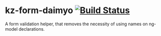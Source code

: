 # kz-form-daimyo [![Build Status](https://travis-ci.org/Kindzoku/kzFormDaimyo.svg?branch=master)](https://travis-ci.org/Kindzoku/kzFormDaimyo)

A form validation helper, that removes the necessity of using names on ng-model declarations.
